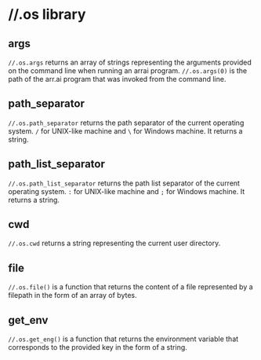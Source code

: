 # //.os library

## args

`//.os.args` returns an array of strings representing the arguments provided on
the command line when running an arrai program. `//.os.args(0)` is the path of
the arr.ai program that was invoked from the command line.

## path_separator

`//.os.path_separator` returns the path separator of the current operating
system. `/` for UNIX-like machine and `\` for Windows machine. It returns a
string.

## path_list_separator

`//.os.path_list_separator` returns the path list separator of the current
operating system. `:` for UNIX-like machine and `;` for Windows machine. It
returns a string.

## cwd

`//.os.cwd` returns a string representing the current user directory.

## file

`//.os.file()` is a function that returns the content of a file represented by a
filepath in the form of an array of bytes.

## get_env

`//.os.get_eng()` is a function that returns the environment variable that
corresponds to the provided key in the form of a string.

